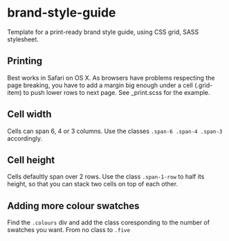 # brand-style-guide
Template for a print-ready brand style guide, using CSS grid, SASS stylesheet.

## Printing
Best works in Safari on OS X. As browsers have problems respecting the page breaking, you have to add a margin big enough under a cell (.grid-item) to push lower rows to next page. See _print.scss for the example.

## Cell width
Cells can span 6, 4 or 3 columns. Use the classes `.span-6 .span-4 .span-3` accordingly.
		
## Cell height
Cells defaultly span over 2 rows. Use the class `.span-1-row` to half its height, so that you can stack two cells on top of each other.

## Adding more colour swatches
Find the `.colours` div and add the class coresponding to the number of swatches you want. From no class to `.five`	
